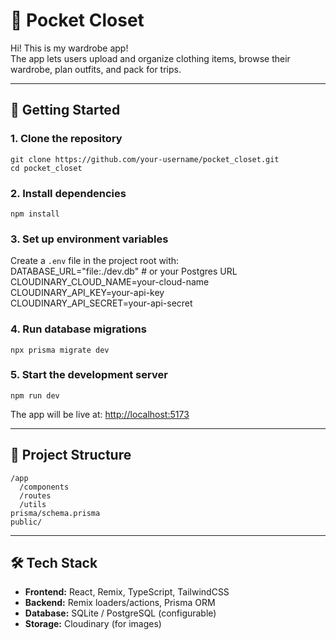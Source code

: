 # 👗 Pocket Closet

Hi! This is my wardrobe app!  
The app lets users upload and organize clothing items, browse their wardrobe, plan outfits, and pack for trips.

---

## 🚀 Getting Started

### 1. Clone the repository
    git clone https://github.com/your-username/pocket_closet.git
    cd pocket_closet

### 2. Install dependencies
    npm install

### 3. Set up environment variables
Create a `.env` file in the project root with:  
    DATABASE_URL="file:./dev.db"   # or your Postgres URL  
    CLOUDINARY_CLOUD_NAME=your-cloud-name  
    CLOUDINARY_API_KEY=your-api-key  
    CLOUDINARY_API_SECRET=your-api-secret  

### 4. Run database migrations
    npx prisma migrate dev

### 5. Start the development server
    npm run dev

The app will be live at: [http://localhost:5173](http://localhost:5173)

---

## 📂 Project Structure
    /app
      /components       
      /routes           
      /utils            
    prisma/schema.prisma 
    public/              

---

## 🛠️ Tech Stack
- **Frontend:** React, Remix, TypeScript, TailwindCSS  
- **Backend:** Remix loaders/actions, Prisma ORM  
- **Database:** SQLite / PostgreSQL (configurable)  
- **Storage:** Cloudinary (for images)  
